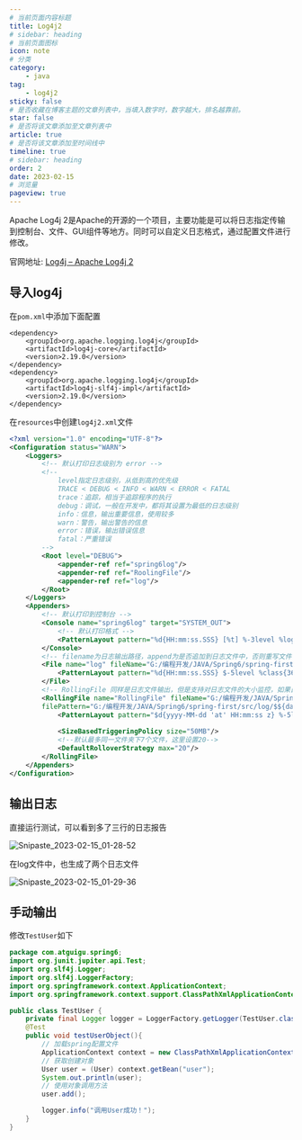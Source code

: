 ```yaml
---
# 当前页面内容标题
title: Log4j2
# sidebar: heading
# 当前页面图标
icon: note
# 分类
category:
    - java
tag:
    - log4j2
sticky: false
# 是否收藏在博客主题的文章列表中，当填入数字时，数字越大，排名越靠前。
star: false
# 是否将该文章添加至文章列表中
article: true
# 是否将该文章添加至时间线中
timeline: true
# sidebar: heading
order: 2
date: 2023-02-15
# 浏览量
pageview: true
---
```


Apache Log4j 2是Apache的开源的一个项目，主要功能是可以将日志指定传输到控制台、文件、GUI组件等地方。同时可以自定义日志格式，通过配置文件进行修改。

官网地址: [Log4j – Apache Log4j 2](https://logging.apache.org/log4j/2.x/)

## 导入log4j

在`pom.xml`中添加下面配置

```
<dependency>
    <groupId>org.apache.logging.log4j</groupId>
    <artifactId>log4j-core</artifactId>
    <version>2.19.0</version>
</dependency>
<dependency>
    <groupId>org.apache.logging.log4j</groupId>
    <artifactId>log4j-slf4j-impl</artifactId>
    <version>2.19.0</version>
</dependency>
```

在`resources`中创建`log4j2.xml`文件

```xml
<?xml version="1.0" encoding="UTF-8"?>
<Configuration status="WARN">
    <Loggers>
        <!-- 默认打印日志级别为 error -->
        <!--
            level指定日志级别，从低到高的优先级
            TRACE < DEBUG < INFO < WARN < ERROR < FATAL
            trace：追踪，相当于追踪程序的执行
            debug：调试，一般在开发中，都将其设置为最低的日志级别
            info：信息，输出重要信息，使用较多
            warn：警告，输出警告的信息
            error：错误，输出错误信息
            fatal：严重错误
        -->
        <Root level="DEBUG">
            <appender-ref ref="spring6log"/>
            <appender-ref ref="RoolingFile"/>
            <appender-ref ref="log"/>
        </Root>
    </Loggers>
    <Appenders>
        <!-- 默认打印到控制台 -->
        <Console name="spring6log" target="SYSTEM_OUT">
            <!-- 默认打印格式 -->
            <PatternLayout pattern="%d{HH:mm:ss.SSS} [%t] %-3level %logger{1024} - %msg%n"/>
        </Console>
        <!-- filename为日志输出路径，append为是否追加到日志文件中，否则重写文件 -->
        <File name="log" fileName="G:/编程开发/JAVA/Spring6/spring-first/src/log/app.log" append="false">
            <PatternLayout pattern="%d{HH:mm:ss.SSS} $-5level %class{36} %L %M - %msg%xEx%n"/>
        </File>
        <!-- RollingFile 同样是日志文件输出，但是支持对日志文件的大小监控，如果日志大于设定的最大值，则会将日志文件打包 -->
        <RollingFile name="RollingFile" fileName="G:/编程开发/JAVA/Spring6/spring-first/src/log/test.log"
        filePattern="G:/编程开发/JAVA/Spring6/spring-first/src/log/$${date:yyyy=MM}/app-%d{MM-dd-yyyy}-%i.log.gz">
            <PatternLayout pattern="$d{yyyy-MM-dd 'at' HH:mm:ss z} %-5level %class{36} %L %M - %msg%xEx%n"/>
            
            <SizeBasedTriggeringPolicy size="50MB"/>
            <!--默认最多同一文件夹下7个文件，这里设置20-->
            <DefaultRolloverStrategy max="20"/>
        </RollingFile>
    </Appenders>
</Configuration>
```

## 输出日志

直接运行测试，可以看到多了三行的日志报告

![Snipaste_2023-02-15_01-28-52](https://shihao-icu-1304033786.cos.ap-shanghai.myqcloud.com/shihao.icu/Snipaste_2023-02-15_01-28-52.png)

在log文件中，也生成了两个日志文件

![Snipaste_2023-02-15_01-29-36](https://shihao-icu-1304033786.cos.ap-shanghai.myqcloud.com/shihao.icu/Snipaste_2023-02-15_01-29-36.png)

## 手动输出

修改`TestUser`如下

```java
package com.atguigu.spring6;
import org.junit.jupiter.api.Test;
import org.slf4j.Logger;
import org.slf4j.LoggerFactory;
import org.springframework.context.ApplicationContext;
import org.springframework.context.support.ClassPathXmlApplicationContext;

public class TestUser {
    private final Logger logger = LoggerFactory.getLogger(TestUser.class);
    @Test
    public void testUserObject(){
        // 加载spring配置文件
        ApplicationContext context = new ClassPathXmlApplicationContext("bean.xml");
        // 获取创建对象
        User user = (User) context.getBean("user");
        System.out.println(user);
        // 使用对象调用方法
        user.add();

        logger.info("调用User成功！");
    }
}
```

